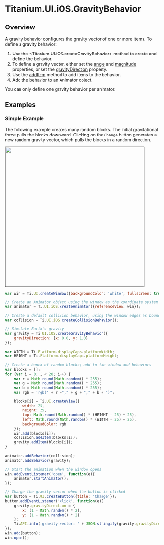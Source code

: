 # Titanium.UI.iOS.GravityBehavior

<TypeHeader/>

## Overview

A gravity behavior configures the gravity vector of one or more items. To define a gravity
behavior:

  1. Use the <Titanium.UI.iOS.createGravityBehavior> method to create and define the behavior.
  2. To define a gravity vector, either set the
     [angle](Titanium.UI.iOS.GravityBehavior.angle) and
     [magnitude](Titanium.UI.iOS.GravityBehavior.magnitude) properties, or set the
     [gravityDirection](Titanium.UI.iOS.GravityBehavior.gravityDirection) property.
  3. Use the [addItem](Titanium.UI.iOS.GravityBehavior.addItem) method to add items to the behavior.
  4. Add the behavior to an [Animator object](Titanium.UI.iOS.Animator).

You can only define one gravity behavior per animator.

## Examples

### Simple Example

The following example creates many random blocks.  The initial gravitational force pulls the
blocks downward. Clicking on the `Change` button generates a new random gravity vector,
which pulls the blocks in a random direction.

<img src="images/animator/gravity.gif" height="455" style="border:1px solid black"/>

``` js
var win = Ti.UI.createWindow({backgroundColor: 'white', fullscreen: true});

// Create an Animator object using the window as the coordinate system
var animator = Ti.UI.iOS.createAnimator({referenceView: win});

// Create a default collision behavior, using the window edges as boundaries
var collision = Ti.UI.iOS.createCollisionBehavior();

// Simulate Earth's gravity
var gravity = Ti.UI.iOS.createGravityBehavior({
    gravityDirection: {x: 0.0, y: 1.0}
});

var WIDTH = Ti.Platform.displayCaps.platformWidth;
var HEIGHT = Ti.Platform.displayCaps.platformHeight;

// Create a bunch of random blocks; add to the window and behaviors
var blocks = [];
for (var i = 0; i < 20; i++) {
    var r = Math.round(Math.random() * 255);
    var g = Math.round(Math.random() * 255);
    var b = Math.round(Math.random() * 255);
    var rgb = 'rgb(' + r +"," + g + "," + b + ")";

    blocks[i] = Ti.UI.createView({
        width: 25,
        height: 25,
        top: Math.round(Math.random() * (HEIGHT - 25) + 25),
        left: Math.round(Math.random() * (WIDTH - 25) + 25),
        backgroundColor: rgb
    });
    win.add(blocks[i]);
    collision.addItem(blocks[i]);
    gravity.addItem(blocks[i]);
}

animator.addBehavior(collision);
animator.addBehavior(gravity);
            
// Start the animation when the window opens
win.addEventListener('open', function(e){
    animator.startAnimator();
});

// Change the gravity vector when the button is clicked
var button = Ti.UI.createButton({title: 'Change'});
button.addEventListener('click', function(e){
    gravity.gravityDirection = {
        x: (1 - Math.random() * 2),
        y: (1 - Math.random() * 2)
    };
    Ti.API.info('gravity vector: ' + JSON.stringify(gravity.gravityDirection));
});
win.add(button);
win.open();
```


<ApiDocs/>
